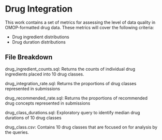 # Drug Integration

This work contains a set of metrics for assessing the level of data quality in OMOP-formatted drug data. These metrics will cover the following criteria:

- Drug ingredient distributions
- Drug duration distributions

## File Breakdown

drug_ingredient_counts.sql: Returns the counts of individual drug ingredients placed into 10 drug classes.

drug_integration_rate.sql: Returns the proportions of drug classes represented in submissions

drug_recommended_rate.sql: Returns the proportions of recommended drug concepts represented in submissions

drug_class_durations.sql: Exploratory query to identify median drug durations of 10 drug classes

drug_class.csv: Contains 10 drug classes that are focused on for analysis by the queries.